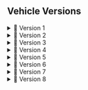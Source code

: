 ## Vehicle Versions  

<a id="version-1"></a>
<details>
  <summary>🚗 Version 1</summary>

| ![Version1_1](https://github.com/user-attachments/assets/20e3dfbc-ceb5-4faa-a743-092b9997c85b) | ![Version1_2](https://github.com/user-attachments/assets/1ec8c2fe-9acc-44d4-aa89-6b2fcd9a3d7d)|
|---|---|
| ![img3](https://github.com/user-attachments/assets/730168c3-3f19-454e-a7f7-e1bfff9fa958) | ![Version1_4](https://github.com/user-attachments/assets/7e2b3408-7797-4b18-b33a-d16d3ebf01c3) |
| ![Version1_5](https://github.com/user-attachments/assets/c7e1dfd8-b88e-495f-8dad-24633c646020) | ![Version1_6](https://github.com/user-attachments/assets/e0737324-a5cf-4572-a5b5-0b8b80164b68) |

</details>


<details>
  <summary>🚗 Version 2</summary>

|![Version2_1](https://github.com/user-attachments/assets/c4cbef75-4c77-44a7-a0e4-a8aa07a62b6c) |![Version2_2](https://github.com/user-attachments/assets/48d06f56-9af7-4d45-af32-2fa3735c5879)|
|---|---|
| ![Version2_3](https://github.com/user-attachments/assets/9ccf15f4-f07a-4005-b0a0-863267078ec9) |![Version2_4](https://github.com/user-attachments/assets/ddee3889-e27a-4262-abda-b96811b3b8c9)|
|![Version2_5](https://github.com/user-attachments/assets/8b14e794-0f37-4a78-87ef-b6f7902257b1) | ![Version2_6](https://github.com/user-attachments/assets/f22c57f3-750a-4c45-b74f-25ad38bc6ada)|

</details>


<details>
  <summary>🚗 Version 3</summary>

|![Version_3](https://github.com/user-attachments/assets/efcde86d-a09a-418c-ad12-9508b480f953) | ![Version3_1](https://github.com/user-attachments/assets/cec2c1da-a35e-4edf-8a42-08c9f7c7c777)|
|---|---|
| <video src="https://github.com/user-attachments/assets/6eacc7fe-c0a3-41d3-8a91-9b308436cb5c" controls width="300"></video> | <video src="https://github.com/user-attachments/assets/b95e6bf3-f4a5-498e-a463-fc855877e273" controls width="300"></video> |


</details>


<details>
  <summary>🚗 Version 4</summary>

|![Version4_2](https://github.com/user-attachments/assets/d6b6babe-55f3-4c21-bc35-0a3245c07005) |![Version4_1](https://github.com/user-attachments/assets/a5cdb30c-874d-42f8-acd4-032f2819ad88) |
|---|---|
|![Version4_3](https://github.com/user-attachments/assets/495ad9d8-6f02-47d2-8496-62b639e269a2)| ![Version4_4](https://github.com/user-attachments/assets/b33c3729-48d4-48af-87af-2696d69d09a2)|
| ![Version4_5](https://github.com/user-attachments/assets/f08db32c-a5fe-4c83-ace1-ee7833219a6e) | ![Version4_6](https://github.com/user-attachments/assets/59b72d60-7adb-4c68-b0eb-7cf6bc262096) |

</details>


<details>
  <summary>🚗 Version 5</summary>

| ![Version5_1](https://github.com/user-attachments/assets/34e4962a-1432-4a5e-99b1-8f5397448353)|![Version5_2](https://github.com/user-attachments/assets/1aa97788-6212-4451-a484-a1262972d3c4) |
|---|---|
|![Version5_3](https://github.com/user-attachments/assets/9b35918e-ea4a-4f1f-9c75-2f25e16d91d1)| ![Version5_4](https://github.com/user-attachments/assets/6272cbc9-2097-4473-8f8b-3f2c5002a32b)|
| ![Version5_5](https://github.com/user-attachments/assets/b1bdf1f5-5311-4ef7-bfc6-a1a939962193)| ![Version5_6](https://github.com/user-attachments/assets/642f5069-be9c-40a2-aa4e-d16dc5493a03)|

</details>


<details>
  <summary>🚗 Version 6</summary>


| ![Version_6](https://github.com/user-attachments/assets/b16dda15-6cde-49fb-b830-c61d5cca7061) | ![Version_6](https://github.com/user-attachments/assets/b16dda15-6cde-49fb-b830-c61d5cca7061)|
|---|---|
| <video src="https://github.com/user-attachments/assets/f36f642c-d2df-405a-8f7c-5bf95a052c07" controls width="300"></video> | <video src="https://github.com/user-attachments/assets/267cbbfe-3e4c-4b7d-ae23-0c0a9ceb5a3c" controls width="300"></video> |


</details>

<details>
  <summary>🚗 Version 7</summary>


| ![Version7_3](https://github.com/user-attachments/assets/6da113cc-d42f-426c-ac88-ba77da94a6bc)|![Version7_4](https://github.com/user-attachments/assets/2be49cf9-7904-436d-bdba-75579814c3f2)|
|---|---|
| <video src="https://github.com/user-attachments/assets/7f9c4723-8aec-46f7-922d-036e9eb88da0" controls width="300"></video> | <video src="https://github.com/user-attachments/assets/6fb51656-d793-4519-9e96-b810b5ebbbea" controls width="300"></video> |


</details>

<details>
  <summary>🚗 Version 8</summary>


| ![Version8_1](https://github.com/user-attachments/assets/f9f32ad0-9e32-4cbf-9098-d24612606c3d)|![Version8_2](https://github.com/user-attachments/assets/5613653d-a9dd-4be1-9191-d12d57866fbf)|
|---|---|
| ![Version8_3](https://github.com/user-attachments/assets/6913e075-1ace-4db3-8e91-8ba46d8305a5)| ![Version8_4](https://github.com/user-attachments/assets/98dff06a-7fa2-4964-afeb-c466b9faf55d) |


</details>

</details>



